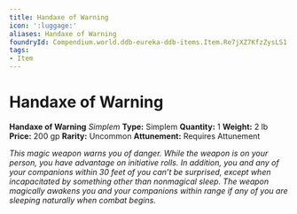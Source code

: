 ```yaml
---
title: Handaxe of Warning
icon: ':luggage:'
aliases: Handaxe of Warning
foundryId: Compendium.world.ddb-eureka-ddb-items.Item.Re7jXZ7KfzZysLS1
tags:
- Item
---
```


# Handaxe of Warning

**Handaxe of Warning**
_Simplem_
**Type:** Simplem
**Quantity:** 1
**Weight:** 2 lb
**Price:** 200 gp
**Rarity:** Uncommon
**Attunement:** Requires Attunement

*This magic weapon warns you of danger. While the weapon is on your person, you have advantage on initiative rolls. In addition, you and any of your companions within 30 feet of you can’t be surprised, except when incapacitated by something other than nonmagical sleep. The weapon magically awakens you and your companions within range if any of you are sleeping naturally when comb<span class="No-Break">at begins.</span>*